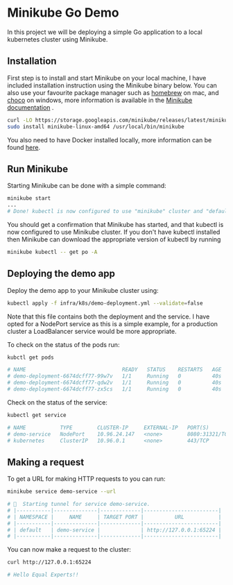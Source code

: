 # Minikube Go Demo

In this project we will be deploying a simple Go application to a local kubernetes cluster using Minikube.

## Installation

First step is to install and start Minikube on your local machine, I have included installation instruction using the Minikube binary below. You can also use your favourite package manager such as [homebrew](https://brew.sh/) on mac, and [choco](https://chocolatey.org/) on windows, more information is available in the [Minikube documentation](https://minikube.sigs.k8s.io/docs/start/) .

```bash
curl -LO https://storage.googleapis.com/minikube/releases/latest/minikube-linux-amd64
sudo install minikube-linux-amd64 /usr/local/bin/minikube
```

You also need to have Docker installed locally, more information can be found [here](https://docs.docker.com/get-docker/).

## Run Minikube

Starting Minikube can be done with a simple command: 

```bash
minikube start
...
# Done! kubectl is now configured to use "minikube" cluster and "default" namespace by default
```

You should get a confirmation that Minikube has started, and that kubectl is now configured to use Minikube cluster. If you don't have kubectl installed then Minikube can download the appropriate version of kubectl by running

```bash
minikube kubectl -- get po -A
```

## Deploying the demo app

Deploy the demo app to your Minikube cluster using:

```bash
kubectl apply -f infra/k8s/demo-deployment.yml --validate=false
```

Note that this file contains both the deployment and the service. I have opted for a NodePort service as this is a simple example, for a production cluster a LoadBalancer service would be more appropriate.

To check on the status of the pods run:

```bash
kubctl get pods

# NAME                               READY   STATUS    RESTARTS   AGE
# demo-deployment-6674dcff77-99w7v   1/1     Running   0          40s
# demo-deployment-6674dcff77-qdw2v   1/1     Running   0          40s
# demo-deployment-6674dcff77-zx5cs   1/1     Running   0          40s
```

Check on the status of the service:

```bash
kubectl get service

# NAME           TYPE        CLUSTER-IP     EXTERNAL-IP   PORT(S)          AGE
# demo-service   NodePort    10.96.24.147   <none>        8080:31321/TCP   2m15s
# kubernetes     ClusterIP   10.96.0.1      <none>        443/TCP          38m
```

## Making a request

To get a URL for making HTTP requests to you can run:

```bash
minikube service demo-service --url

# 🏃  Starting tunnel for service demo-service.
# |-----------|--------------|-------------|------------------------|
# | NAMESPACE |     NAME     | TARGET PORT |          URL           |
# |-----------|--------------|-------------|------------------------|
# | default   | demo-service |             | http://127.0.0.1:65224 |
# |-----------|--------------|-------------|------------------------|
```

You can now make a request to the cluster:

```bash
curl http://127.0.0.1:65224

# Hello Equal Experts!!
```